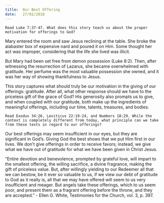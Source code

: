 ```yaml
---
title:  Our Best Offering
date:   27/02/2018
---
```


`Read Luke 7:37-47. What does this story teach us about the proper motivation for offerings to God?`

Mary entered the room and saw Jesus reclining at the table. She broke the alabaster box of expensive nard and poured it on Him. Some thought her act was improper, considering that the life she lived was illicit.

But Mary had been set free from demon possession (Luke 8:2). Then, after witnessing the resurrection of Lazarus, she became overwhelmed with gratitude. Her perfume was the most valuable possession she owned, and it was her way of showing thankfulness to Jesus.

This story captures what should truly be our motivation in the giving of our offerings: gratitude. After all, what other response should we have to the priceless gift of the grace of God? His generosity also prompts us to give, and when coupled with our gratitude, both make up the ingredients of meaningful offerings, including our time, talents, treasures, and bodies.

`Read Exodus 34:26, Leviticus 22:19-24, and Numbers 18:29. While the context is completely different from today, what principle can we take from these texts in regard to our offerings?`

Our best offerings may seem insufficient in our eyes, but they are significant in God’s. Giving God the best shows that we put Him first in our lives. We don’t give offerings in order to receive favors; instead, we give what we have out of gratitude for what we have been given in Christ Jesus.

“Entire devotion and benevolence, prompted by grateful love, will impart to the smallest offering, the willing sacrifice, a divine fragrance, making the gift of priceless value. But, after willingly yielding to our Redeemer all that we can bestow, be it ever so valuable to us, if we view our debt of gratitude to God as it really is, all that we may have offered will seem to us very insufficient and meager. But angels take these offerings, which to us seem poor, and present them as a fragrant offering before the throne, and they are accepted.” - Ellen G. White, Testimonies for the Church, vol. 3, p. 397.
